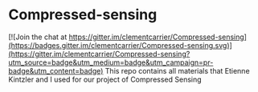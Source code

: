 # Compressed-sensing

[![Join the chat at https://gitter.im/clementcarrier/Compressed-sensing](https://badges.gitter.im/clementcarrier/Compressed-sensing.svg)](https://gitter.im/clementcarrier/Compressed-sensing?utm_source=badge&utm_medium=badge&utm_campaign=pr-badge&utm_content=badge)
This repo contains all materials that Etienne Kintzler and I used for our project of Compressed Sensing
